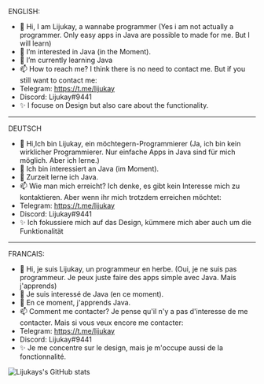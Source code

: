 ENGLISH:
- 👋 Hi, I am Lijukay, a wannabe programmer (Yes i am not actually a programmer. Only easy apps in Java are possible to made for me. But I will learn)
- 👀 I’m interested in Java (in the Moment).
- 🌱 I’m currently learning Java
- 📫 How to reach me? I think there is no need to contact me. But if you still want to contact me:
- Telegram: https://t.me/lijukay
- Discord:  Lijukay#9441
- ✨ I focuse on Design but also care about the functionality.
--------------------------------------------------------------------------------------------------------------------------------------------------------------------------
DEUTSCH 
- 👋 Hi,Ich bin Lijukay, ein möchtegern-Programmierer (Ja, ich bin kein wirklicher Programmierer. Nur einfache Apps in Java sind für mich möglich. Aber ich lerne.)
- 👀 Ich bin interessiert an Java (im Moment).
- 🌱 Zurzeit lerne ich Java.
- 📫 Wie man mich erreicht? Ich denke, es gibt kein Interesse mich zu kontaktieren. Aber wenn ihr mich trotzdem erreichen möchtet:
- Telegram: https://t.me/lijukay
- Discord:  Lijukay#9441
- ✨ Ich fokussiere mich auf das Design, kümmere mich aber auch um die Funktionalität
--------------------------------------------------------------------------------------------------------------------------------------------------------------------------
FRANCAIS:
- 👋 Hi, je suis Lijukay, un programmeur en herbe. (Oui, je ne suis pas programmeur. Je peux juste faire des apps simple avec Java. Mais j'apprends)
- 👀 Je suis interessé de Java (en ce moment).
- 🌱  En ce moment, j'apprends Java.
- 📫 Comment me contacter? Je pense qu'il n'y a pas d'interesse de me contacter. Mais si vous veux encore me contacter:
- Telegram: https://t.me/lijukay
- Discord:  Lijukay#9441
- ✨ Je me concentre sur le design, mais je m'occupe aussi de la fonctionnalité.


![Lijukays's GitHub stats](https://github-readme-stats.vercel.app/api?username=lijukay&show_icons=true)
